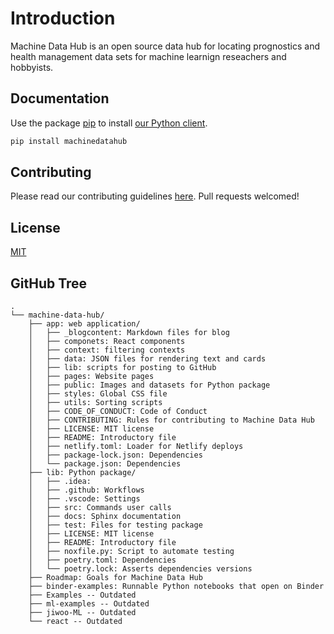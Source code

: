 # Introduction

Machine Data Hub is an open source data hub for locating prognostics and health management data sets for machine learnign reseachers and hobbyists.

## Documentation

Use the package [pip](https://github.com/PHM-Data-Hub/lib/) to install [our Python client](https://machine-data-hub.readthedocs.io/en/latest/?badge=latest). 

```bash
pip install machinedatahub
```

## Contributing
Please read our contributing guidelines [here](https://github.com/machine-data-hub/app/blob/main/CONTRIBUTING.md).
Pull requests welcomed!

## License
[MIT](https://github.com/PHM-Data-Hub/app/blob/main/LICENSE)


## GitHub Tree
```
.
└── machine-data-hub/
    ├── app: web application/
    │   ├── _blogcontent: Markdown files for blog
    │   ├── componets: React components
    │   ├── context: filtering contexts
    │   ├── data: JSON files for rendering text and cards
    │   ├── lib: scripts for posting to GitHub
    │   ├── pages: Website pages
    │   ├── public: Images and datasets for Python package
    │   ├── styles: Global CSS file
    │   ├── utils: Sorting scripts
    │   ├── CODE_OF_CONDUCT: Code of Conduct
    │   ├── CONTRIBUTING: Rules for contributing to Machine Data Hub
    │   ├── LICENSE: MIT license
    │   ├── README: Introductory file
    │   ├── netlify.toml: Loader for Netlify deploys
    │   ├── package-lock.json: Dependencies
    │   └── package.json: Dependencies
    ├── lib: Python package/
    │   ├── .idea: 
    │   ├── .github: Workflows
    │   ├── .vscode: Settings
    │   ├── src: Commands user calls
    │   ├── docs: Sphinx documentation
    │   ├── test: Files for testing package
    │   ├── LICENSE: MIT license
    │   ├── README: Introductory file
    │   ├── noxfile.py: Script to automate testing
    │   ├── poetry.toml: Dependencies
    │   └── poetry.lock: Asserts dependencies versions
    ├── Roadmap: Goals for Machine Data Hub
    ├── binder-examples: Runnable Python notebooks that open on Binder
    ├── Examples -- Outdated
    ├── ml-examples -- Outdated
    ├── jiwoo-ML -- Outdated
    └── react -- Outdated
```
